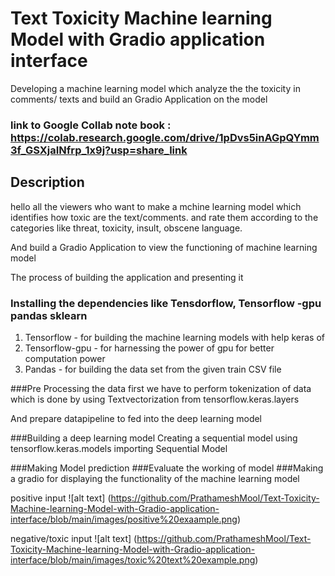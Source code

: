 # Text Toxicity Machine learning Model with Gradio application interface

Developing a machine learning model which analyze the the toxicity in comments/ texts and build an Gradio Application on the model


### link to Google Collab note book : https://colab.research.google.com/drive/1pDvs5inAGpQYmm3f_GSXjaINfrp_1x9j?usp=share_link

## Description

hello all the viewers who want to make a mchine learning model which identifies how toxic are the text/comments. and rate them according to the categories like threat, toxicity, insult, obscene language.

And build a Gradio Application to view the functioning of machine learning model

The process of building the application and presenting it


### Installing the dependencies like Tensdorflow, Tensorflow -gpu pandas sklearn
1.   Tensorflow - for building the machine learning models with help keras of
2.   Tensorflow-gpu - for harnessing the power of gpu for better computation power 
3.   Pandas - for building the data set from the given train CSV file


###Pre Processing the data
first we have to perform tokenization of data which is done by using Textvectorization from tensorflow.keras.layers

And prepare datapipeline to fed into the deep learning model

###Building a deep learning model
Creating a sequential model using tensorflow.keras.models importing Sequential Model

###Making Model prediction
###Evaluate the working of model
###Making a gradio for displaying the functionality of the machine learning model


positive input ![alt text] (https://github.com/PrathameshMool/Text-Toxicity-Machine-learning-Model-with-Gradio-application-interface/blob/main/images/positive%20exaample.png)

negative/toxic input ![alt text] (https://github.com/PrathameshMool/Text-Toxicity-Machine-learning-Model-with-Gradio-application-interface/blob/main/images/toxic%20text%20example.png)
